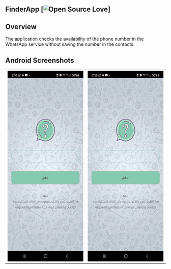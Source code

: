 ## FinderApp [![Open Source Love](https://badges.frapsoft.com/os/v2/open-source.svg?v=103)]

## Overview
The application checks the availability of the phone number in the WhatsApp service without saving the number in the contacts.

## Android Screenshots

<table>
  <tr>
    <td valing="top"><img src="screenshot/screenshot_1.jpg" width=270 height=600></td>
    <td valing="top"><img src="screenshot/screenshot_1.jpg" width=270 height=600></td>
  </tr>
</table>

